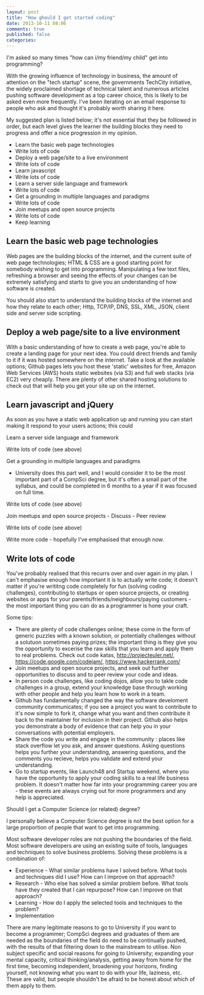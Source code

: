 ```yaml
---
layout: post
title: "How ghould I get started coding"
date: 2013-10-11 08:06
comments: true
published: false
categories: 
---
```

I'm asked so many times "how can i/my friend/my child" get into programming?

With the growing influence of technology in business, the amount of attention on the "tech startup" scene, the governments TechCity initiative, the widely proclaimed shortage of technical talent and numerous articles pushing software development as a top career choice, this is likely to be asked even more frequently. I've been iterating on an email response to people who ask and thought it's probably worth sharing it here.

My suggested plan is listed below; it's not essential that they be folllowed in order, but each level gives the learner the building blocks they need to progress and offer a nice progression in my opinion.

- Learn the basic web page technologies
- Write lots of code
- Deploy a web page/site to a live environment
- Write lots of code
- Learn javascript
- Write lots of code
- Learn a server side language and framework
- Write lots of code
- Get a grounding in multiple languages and paradigms
- Write lots of code
- Join meetups and open source projects
- Write lots of code
- Keep learning

Learn the basic web page technologies
---------------------------------------
Web pages are the building blocks of the internet, and the current suite of web page technologies; HTML & CSS are a good starting point for somebody wishing to get into programming. Manipulating a few text files, refreshing a browser and seeing the effects of your changes can be extremely satisfying and starts to give you an understanding of how software is created.

You should also start to understand the building blocks of the internet and how they relate to each other; Http, TCP/IP, DNS, SSL, XML, JSON, client side and server side scripting.


Deploy a web page/site to a live environment
--------------------------------------------
With a basic understanding of how to create a web page, you're able to create a landing page for your next idea. You could direct friends and family to it if it was hosted somewhere on the internet. Take a look at the available options; Github pages lets you host these 'static' websites for free, Amazon Web Services (AWS) hosts static websites (via S3) and full web stacks (via EC2) very cheaply. There are plenty of other shared hosting solutions to check out that will help you get your site up on the internet.


Learn javascript and jQuery
--------------------------------------------
As soon as you have a static web application up and running you can start making it respond to your users actions; this could 

Learn a server side language and framework

Write lots of code (see above)

Get a grounding in multiple languages and paradigms
 - University does this part well, and I would consider it to be the most important part of a CompSci degree, but it's often a small part of the syllabus, and could be completed in 6 months to a year if it was focused on full time.

Write lots of code (see above)

Join meetups and open source projects
	- Discuss
	- Peer review

Write lots of code (see above)

Write more code - hopefully I've emphasised that enough now.


Write lots of code
---------------------------------------

You've probably realised that this recurrs over and over again in my plan. I can't emphasise enough how important it is to actually write code; it doesn't matter if you're writitng code completely for fun (solving coding challenges), contributing to startups or open source projects, or creating websites or apps for your parents/friends/neighbours/paying customers - the most important thing you can do as a programmer is hone your craft.

Some tips:

- There are plenty of code challenges online; these come in the form of generic puzzles with a known solution, or potentially challenges without a solutuon sometimes paying prizes; the important thing is they give you the opportunity to excerise the raw skills that you learn and apply them to real problems. Check out code katas, http://projecteuler.net/, https://code.google.com/codejam/, https://www.hackerrank.com/
- Join meetups and open source projects, and seek out further opportunities to discuss and to peer review your code and ideas.
- In person code challenges, like coding dojos, allow you to takle code challenges in a group, extend your knowledge base through working with other people and help you learn how to work in a team.
- Github has fundamentally changed the way the software develoment community communicates; if you see a project you want to contribute to it's now simple to fork it, change what you want and then contribute it back to the maintainer for inclusion in their project. Github also helps you demonstrate a body of evidence that can help you in your conversations with potential employers.
- Share the code you write and engage in the community : places like stack overflow let you ask, and answer questions. Asking questions helps you further your understanding, answering questions, and the comments you recieve, helps you validate and extend your understanding.
- Go to startup events, like Launch48 and Startup weekend, where you have the opportunity to apply your coding skills to a real life business problem. It doesn't matter how far into your programming career you are - these events are always crying out for more programmers and any help is appreciated.



Should I get a Computer Science (or related) degree?

I personally believe a Computer Science degree is not the best option for a large proportion of people that want to get into programming.

Most software developer roles are not pushing the boundaries of the field. Most software developers are using an existing suite of tools, languages and techniques to solve business problems. Solving these problems is a combination of:
* Experience - What similar problems have I solved before. What tools and techniques did I use? How can I improve on that approach?
* Research - Who else has solved a similar problem before. What tools have they created that I can repurpose? How can I improve on that approach?
* Learning - How do I apply the selected tools and techniques to the problem?
* Implementation

There are many legitimate reasons to go to University if you want to become a programmer; CompSci degrees and graduates of them are needed as the boundaries of the field do need to be continually pushed, with the results of that filtering down to the mainstream to utilise. Non subject specific and social reasons for going to University; expanding your mental capacity, critical thinking/analysis, getting away from home for the first time, becoming independent, broadening your horizons, finding yourself, not knowing what you want to do with your life, laziness, etc. These are valid, but people shouldn't be afraid to be honest about which of them apply to them.